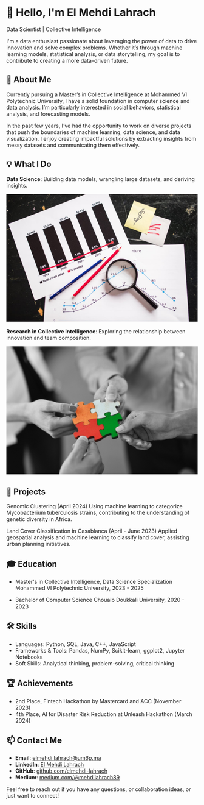 # 👋 Hello, I'm El Mehdi Lahrach
Data Scientist | Collective Intelligence

I'm a data enthusiast passionate about leveraging the power of data to drive innovation and solve complex problems. Whether it’s through machine learning models, statistical analysis, or data storytelling, my goal is to contribute to creating a more data-driven future.

## 🚀 About Me
Currently pursuing a Master’s in Collective Intelligence at Mohammed VI Polytechnic University, I have a solid foundation in computer science and data analysis. I’m particularly interested in social behaviors,  statistical analysis, and forecasting models.

In the past few years, I’ve had the opportunity to work on diverse projects that push the boundaries of machine learning, data science, and data visualization. I enjoy creating impactful solutions by extracting insights from messy datasets and communicating them effectively.

## 💡 What I Do

**Data Science**: Building data models, wrangling large datasets, and deriving insights.  

![DS](assests/pexels-photo.jpeg)

**Research in Collective Intelligence**: Exploring the relationship between innovation and team composition.  

![Team Composition Innovation](assests/team_comp.jpeg)


## 🔬 Projects
Genomic Clustering (April 2024)
Using machine learning to categorize Mycobacterium tuberculosis strains, contributing to the understanding of genetic diversity in Africa.

Land Cover Classification in Casablanca (April - June 2023)
Applied geospatial analysis and machine learning to classify land cover, assisting urban planning initiatives.

## 🎓 Education
- Master's in Collective Intelligence, Data Science Specialization
Mohammed VI Polytechnic University, 2023 - 2025

- Bachelor of Computer Science
Chouaib Doukkali University, 2020 - 2023

## 🛠️ Skills
- Languages: Python, SQL, Java, C++, JavaScript
- Frameworks & Tools: Pandas, NumPy, Scikit-learn, ggplot2, Jupyter Notebooks
- Soft Skills: Analytical thinking, problem-solving, critical thinking

## 🏆 Achievements
- 2nd Place, Fintech Hackathon by Mastercard and ACC (November 2023)
- 4th Place, AI for Disaster Risk Reduction at Unleash Hackathon (March 2024)

## 📫 Contact Me

- **Email**: [elmehdi.lahrach@um6p.ma](mailto:elmehdi.lahrach@um6p.ma)
- **LinkedIn**: [El Mehdi Lahrach](https://www.linkedin.com/in/mehdi-lahrach/)
- **GitHub**: [github.com/elmehdi-lahrach](https://github.com/Mehdi-Lahrach)
- **Medium**: [medium.com/@mehdilahrach89](https://medium.com/@mehdilahrach89)

Feel free to reach out if you have any questions, or collaboration ideas, or just want to connect!

